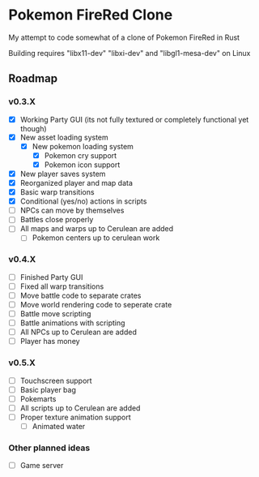 # Pokemon FireRed Clone

My attempt to code somewhat of a clone of Pokemon FireRed in Rust

Building requires "libx11-dev" "libxi-dev" and "libgl1-mesa-dev" on Linux

## Roadmap

### v0.3.X

- [X] Working Party GUI (its not fully textured or completely functional yet though)
- [X] New asset loading system
    - [X] New pokemon loading system
         - [X] Pokemon cry support
         - [X] Pokemon icon support
- [X] New player saves system
- [X] Reorganized player and map data
- [X] Basic warp transitions
- [X] Conditional (yes/no) actions in scripts
- [ ] NPCs can move by themselves
- [ ] Battles close properly
- [ ] All maps and warps up to Cerulean are added
    - [ ] Pokemon centers up to cerulean work

### v0.4.X

- [ ] Finished Party GUI
- [ ] Fixed all warp transitions
- [ ] Move battle code to separate crates
- [ ] Move world rendering code to seperate crate
- [ ] Battle move scripting
- [ ] Battle animations with scripting
- [ ] All NPCs up to Cerulean are added
- [ ] Player has money

### v0.5.X

- [ ] Touchscreen support
- [ ] Basic player bag
- [ ] Pokemarts
- [ ] All scripts up to Cerulean are added
- [ ] Proper texture animation support
    - [ ] Animated water

### Other planned ideas

 - [ ] Game server